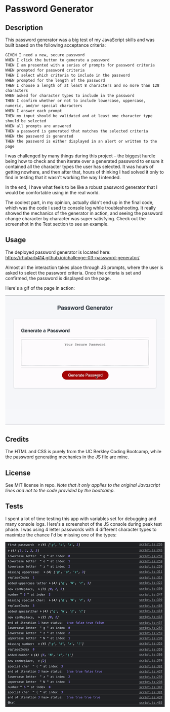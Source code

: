 # Password Generator

## Description

This password generator was a big test of my JavaScript skills and was built based on the following acceptance criteria:

```
GIVEN I need a new, secure password
WHEN I click the button to generate a password
THEN I am presented with a series of prompts for password criteria
WHEN prompted for password criteria
THEN I select which criteria to include in the password
WHEN prompted for the length of the password
THEN I choose a length of at least 8 characters and no more than 128 characters
WHEN asked for character types to include in the password
THEN I confirm whether or not to include lowercase, uppercase, numeric, and/or special characters
WHEN I answer each prompt
THEN my input should be validated and at least one character type should be selected
WHEN all prompts are answered
THEN a password is generated that matches the selected criteria
WHEN the password is generated
THEN the password is either displayed in an alert or written to the page
```

I was challenged by many things during this project – the biggest hurdle being how to check and then iterate over a generated password to ensure it contained all the character types the user has selected. It was hours of getting nowhere, and then after that, hours of thinking I had solved it only to find in testing that it wasn't working the way I intended.

In the end, I have what feels to be like a robust password generator that I would be comfortable using in the real world.

The coolest part, in my opinion, actually didn't end up in the final code, which was the code I used to console log while troubleshooting. It really showed the mechanics of the generator in action, and seeing the password change character by character was super satisfying. Check out the screenshot in the Test section to see an example.


## Usage

The deployed password generator is located here: https://rhubarb414.github.io/challenge-03-password-generator/

Almost all the interaction takes place through JS prompts, where the user is asked to select the password criteria. Once the criteria is set and confirmed, the password is displayed on the page.

Here's a gif of the page in action:

 ![demonstration of the password generator being used from start to finish](assets/images/password-generator-demo.gif)

## Credits

The HTML and CSS is purely from the UC Berkley Coding Bootcamp, while the password generating mechanics in the JS file are mine.

## License
See MIT license in repo. _Note that it only applies to the original Javascript lines and not to the code provided by the bootcamp._

## Tests
I spent a lot of time testing this app with variables set for debugging and many console logs. Here's a screenshot of the JS console during peak test phase. I was using 4 letter passwords with 4 different character types to maximize the chance I'd be missing one of the types:

![screenshot of javascript console that shows the password generator developing the password, and then checking and replacing characters until the password criteria is met](assets/images/testing-example.png)
